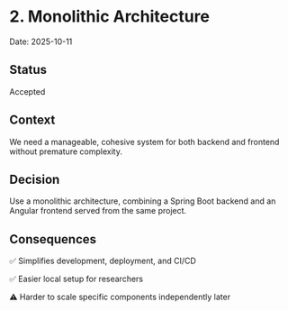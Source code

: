 # 2. Monolithic Architecture

Date: 2025-10-11

## Status

Accepted

## Context

We need a manageable, cohesive system for both backend and frontend without premature complexity.

## Decision

Use a monolithic architecture, combining a Spring Boot backend and an Angular frontend served from the same project.

## Consequences

✅ Simplifies development, deployment, and CI/CD

✅ Easier local setup for researchers

⚠️ Harder to scale specific components independently later
